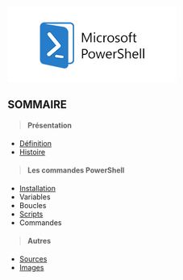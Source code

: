 ![](Powershell.png)
## SOMMAIRE

>#### Présentation
- [Définition](https://github.com/Anescoo/Linux/blob/main/D%C3%A9finition.md)
- [Histoire](https://github.com/Anescoo/Linux/blob/main/Histoire.md)
</ul>

>#### Les commandes PowerShell

- [Installation](https://github.com/Anescoo/Linux/blob/main/Installation.md)
- Variables
- Boucles
- [Scripts](https://github.com/Anescoo/Linux/blob/main/Script.md)
- Commandes

>#### Autres
- [Sources](https://github.com/Anescoo/Linux/blob/main/Source.md)
- [Images](https://github.com/Anescoo/Linux/tree/main/Images)

  